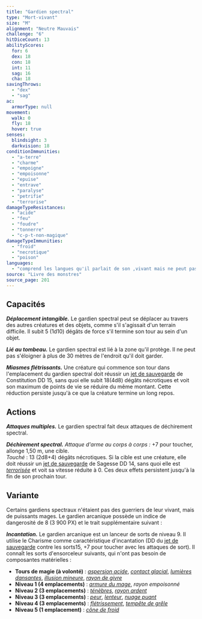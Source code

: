 ```yaml
---
title: "Gardien spectral"
type: "Mort-vivant"
size: "M"
alignment: "Neutre Mauvais"
challenge: "6"
hitDiceCount: 13
abilityScores:
  for: 6
  dex: 18
  con: 18
  int: 11
  sag: 16
  cha: 18
savingThrows:
  - "dex"
  - "sag"
ac:
  armorType: null
movement:
  walk: 0
  fly: 18
  hover: true
senses:
  blindsight: 3
  darkvision: 18
conditionImmunities:
  - "a-terre"
  - "charme"
  - "empoigne"
  - "empoisonne"
  - "epuise"
  - "entrave"
  - "paralyse"
  - "petrifie"
  - "terrorise"
damageTypeResistances:
  - "acide"
  - "feu"
  - "foudre"
  - "tonnerre"
  - "c-p-t-non-magique"
damageTypeImmunities:
  - "froid"
  - "necrotique"
  - "poison"
languages:
  - "comprend les langues qu'il parlait de son ,vivant mais ne peut pas parler"
source: "Livre des monstres"
source_page: 201
---
```

## Capacités
**_Déplacement intangible._** Le gardien spectral peut se déplacer au travers des autres créatures et des objets, comme s'il s'agissait d'un terrain difficile. Il subit 5 (1d10) dégâts de force s'il termine son tour au sein d'un objet.

**_Lié au tombeau._** Le gardien spectral est lié à la zone qu'il protège. Il ne peut pas s'éloigner à plus de 30 mètres de l'endroit qu'il doit garder.

**_Miasmes flétrissants._** Une créature qui commence son tour dans l'emplacement du gardien spectral doit réussir un [jet de sauvegarde](/utiliser-les-caracteristiques/#jets-de-sauvegarde) de Constitution DD 15, sans quoi elle subit 18(4d8) dégâts nécrotiques et voit son maximum de points de vie se réduire du même montant. Cette réduction persiste jusqu'à ce que la créature termine un long repos.

## Actions
**_Attaques multiples._** Le gardien spectral fait deux attaques de déchirement spectral.

**_Déchirement spectral._** _Attaque d'arme au corps à corps :_ +7 pour toucher, allonge 1,50 m, une cible.  
_Touché_ : 13 (2d8+4) dégâts nécrotiques. Si la cible est une créature, elle doit réussir un [jet de sauvegarde](/utiliser-les-caracteristiques/#jets-de-sauvegarde) de Sagesse DD 14, sans quoi elle est [_terrorisée_](/gerer-la-sante-du-personnage/#terrorise) et voit sa vitesse réduite à 0. Ces deux effets persistent jusqu'à la fin de son prochain tour.

## Variante
Certains gardiens spectraux n'étaient pas des guerriers de leur vivant, mais de puissants mages. Le gardien arcanique possède un indice de dangerosité de 8 (3 900 PX) et le trait supplémentaire suivant :

**_Incantation._** Le gardien arcanique est un lanceur de sorts de niveau 9. Il utilise le Charisme comme caractéristique d'incantation (DD du [jet de sauvegarde](/utiliser-les-caracteristiques/#jets-de-sauvegarde) contre les sorts15, +7 pour toucher avec les attaques de sort). Il connaît les sorts d'ensorceleur suivants, qui n'ont pas besoin de composantes matérielles :
* **Tours de magie (à volonté)** : [_aspersion acide_](/grimoire/aspersion-acide/), [_contact glacial_](/grimoire/contact-glacial/), [_lumières dansantes_](/grimoire/lumieres-dansantes/), [_illusion mineure_](/grimoire/illusion-mineure/), [_rayon de givre_](/grimoire/rayon-de-givre/)
* **Niveau 1 (4 emplacements)** : [_armure du mage_](/grimoire/armure-du-mage/), _rayon empoisonné_
* **Niveau 2 (3 emplacements)** : [_ténèbres_](/grimoire/tenebres/), [_rayon ardent_](/grimoire/rayon-ardent/)
* **Niveau 3 (3 emplacements)** : [_peur_](/grimoire/peur/), [_lenteur_](/grimoire/lenteur/), [_nuage puant_](/grimoire/nuage-puant/)
* **Niveau 4 (3 emplacements)** : [_flétrissement_](/grimoire/fletrissement/), [_tempête de grêle_](/grimoire/tempete-de-grele/)
* **Niveau 5 (1 emplacement)** : [_cône de froid_](/grimoire/cone-de-froid/)
